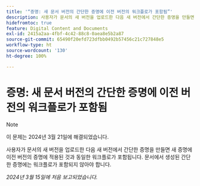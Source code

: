 ```yaml
---
title: '“증명: 새 문서 버전의 간단한 증명에 이전 버전의 워크플로가 포함됨”'
description: 사용자가 문서의 새 버전을 업로드한 다음 새 버전에서 간단한 증명을 만들면 새 증명에 이전 버전의 증명에 적용된 것과 동일한 워크플로가 포함됩니다. 문서에서 생성된 간단한 증명에는 워크플로가 포함되지 않아야 합니다.
hidefromtoc: true
feature: Digital Content and Documents
exl-id: 2415a2aa-4fbf-4c42-88c8-0aea8e5b2a87
source-git-commit: 65490f20efd723dfbb0492b57456c21c727848e5
workflow-type: ht
source-wordcount: '130'
ht-degree: 100%

---
```


# 증명: 새 문서 버전의 간단한 증명에 이전 버전의 워크플로가 포함됨

>[!NOTE]
>
>이 문제는 2024년 3월 21일에 해결되었습니다.

사용자가 문서의 새 버전을 업로드한 다음 새 버전에서 간단한 증명을 만들면 새 증명에 이전 버전의 증명에 적용된 것과 동일한 워크플로가 포함됩니다. 문서에서 생성된 간단한 증명에는 워크플로가 포함되지 않아야 합니다.

_2024년 3월 15일에 처음 보고되었습니다._
